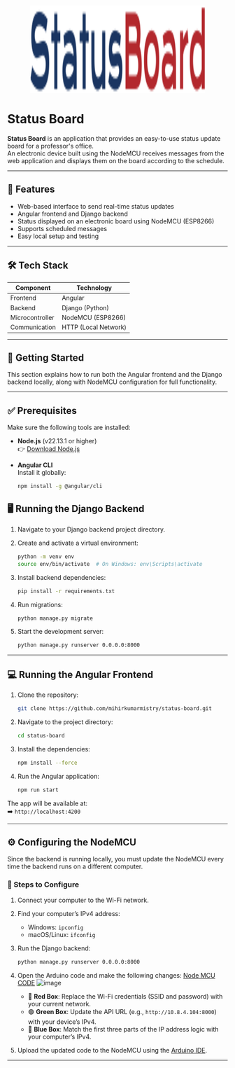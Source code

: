 <p align="center">
  <img src="https://github.com/mihirkumarmistry/status-board/blob/main/src/assets/images/logo-dark.svg" width="400" height="200">
</p>

# Status Board

**Status Board** is an application that provides an easy-to-use status update board for a professor's office.  
An electronic device built using the NodeMCU receives messages from the web application and displays them on the board according to the schedule.

---

## 📌 Features

- Web-based interface to send real-time status updates
- Angular frontend and Django backend
- Status displayed on an electronic board using NodeMCU (ESP8266)
- Supports scheduled messages
- Easy local setup and testing

---

## 🛠️ Tech Stack

| Component        | Technology          |
|------------------|---------------------|
| Frontend         | Angular             |
| Backend          | Django (Python)     |
| Microcontroller  | NodeMCU (ESP8266)   |
| Communication    | HTTP (Local Network)|

---

## 🚀 Getting Started

This section explains how to run both the Angular frontend and the Django backend locally, along with NodeMCU configuration for full functionality.

---

## ✅ Prerequisites

Make sure the following tools are installed:

- **Node.js** (v22.13.1 or higher)  
  👉 [Download Node.js](https://nodejs.org/en/download)

- **Angular CLI**  
  Install it globally:  
  ```bash
  npm install -g @angular/cli

## 🖥️ Running the Django Backend

1. Navigate to your Django backend project directory.

2. Create and activate a virtual environment:
   ```bash
   python -m venv env
   source env/bin/activate  # On Windows: env\Scripts\activate
   ```

3. Install backend dependencies:
   ```bash
   pip install -r requirements.txt
   ```

4. Run migrations:
   ```bash
   python manage.py migrate
   ```

5. Start the development server:
   ```bash
   python manage.py runserver 0.0.0.0:8000
   ```
---

## 💻 Running the Angular Frontend

1. Clone the repository:
   ```bash
   git clone https://github.com/mihirkumarmistry/status-board.git
   ```

2. Navigate to the project directory:
   ```bash
   cd status-board
   ```

3. Install the dependencies:
   ```bash
   npm install --force
   ```

4. Run the Angular application:
   ```bash
   npm run start
   ```

The app will be available at:  
➡️ `http://localhost:4200`

---

## ⚙️ Configuring the NodeMCU

Since the backend is running locally, you must update the NodeMCU every time the backend runs on a different computer.

### 🔧 Steps to Configure

1. Connect your computer to the Wi-Fi network.

2. Find your computer’s IPv4 address:  
   - Windows: `ipconfig`  
   - macOS/Linux: `ifconfig`

3. Run the Django backend:  
   ```bash
   python manage.py runserver 0.0.0.0:8000
   ```

4. Open the Arduino code and make the following changes: [Node MCU CODE](https://github.com/mihirkumarmistry/status-board/blob/main/MCU/sketch_wifi/sketch_au.ino/sketch_au.ino.ino)
   <img width="607" alt="image" src="https://github.com/user-attachments/assets/b1c6a620-4c2e-47ad-b505-e157c78a38f5" />

   - 🔴 **Red Box**: Replace the Wi-Fi credentials (SSID and password) with your current network.
   - 🟢 **Green Box**: Update the API URL (e.g., `http://10.8.4.104:8000`) with your device’s IPv4.
   - 🔵 **Blue Box**: Match the first three parts of the IP address logic with your computer’s IPv4.

5. Upload the updated code to the NodeMCU using the [Arduino IDE](https://www.arduino.cc/en/software).

---

